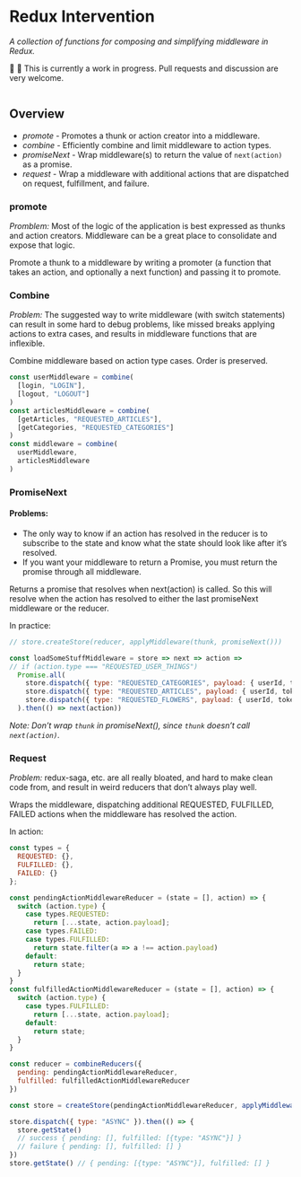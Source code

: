 
# Redux Intervention
_A collection of functions for composing and simplifying middleware in Redux._

:construction: :construction: This is currently a work in progress. Pull requests and discussion are very welcome.

```bash
```

## Overview

* *promote* - Promotes a thunk or action creator into a middleware.
* *combine* - Efficiently combine and limit middleware to action types.
* *promiseNext* - Wrap middleware(s) to return the value of `next(action)` as a promise.
* *request* - Wrap a middleware with additional actions that are dispatched on request, fulfillment, and failure.

### promote

*Promblem:* Most of the logic of the application is best expressed as thunks and action creators. Middleware can be a great place to consolidate and expose that logic.

Promote a thunk to a middleware by writing a promoter (a function that takes an action, and optionally a next function) and passing it to promote.


### Combine

*Problem:* The suggested way to write middleware (with switch statements) can result in some hard to debug problems, like missed breaks applying actions to extra cases, and results in middleware functions that are inflexible.

Combine middleware based on action type cases. Order is preserved.


```js
const userMiddleware = combine(
  [login, "LOGIN"],
  [logout, "LOGOUT"]
)
const articlesMiddleware = combine(
  [getArticles, "REQUESTED_ARTICLES"],
  [getCategories, "REQUESTED_CATEGORIES"]
)
const middleware = combine(
  userMiddleware,
  articlesMiddleware
)
```


### PromiseNext

#### Problems:

- The only way to know if an action has resolved in the reducer is to subscribe to the state and know what the state should look like after it’s resolved.
- If you want your middleware to return a Promise, you must return the promise through all middleware.

Returns a promise that resolves when next(action) is called. So this will resolve when the action has resolved to either the last promiseNext middleware or the reducer.

In practice:

```js
// store.createStore(reducer, applyMiddleware(thunk, promiseNext()))

const loadSomeStuffMiddleware = store => next => action =>
// if (action.type === "REQUESTED_USER_THINGS")
  Promise.all(
    store.dispatch({ type: "REQUESTED_CATEGORIES", payload: { userId, token }}),
    store.dispatch({ type: "REQUESTED_ARTICLES", payload: { userId, token }}),
    store.dispatch({ type: "REQUESTED_FLOWERS", payload: { userId, token }})
  ).then(() => next(action))
```
    
    

_*Note:* Don’t wrap `thunk` in promiseNext(), since `thunk` doesn’t call `next(action)`._

### Request

*Problem:* redux-saga, etc. are all really bloated, and hard to make clean code from, and result in weird reducers that don’t always play well.

Wraps the middleware, dispatching additional REQUESTED, FULFILLED, FAILED actions when the middleware has resolved the action.

In action:

```js
const types = {
  REQUESTED: {},
  FULFILLED: {},
  FAILED: {}
};

const pendingActionMiddlewareReducer = (state = [], action) => {
  switch (action.type) {
    case types.REQUESTED:
      return [...state, action.payload];
    case types.FAILED:
    case types.FULFILLED:
      return state.filter(a => a !== action.payload)
    default:
      return state;
  }
}
const fulfilledActionMiddlewareReducer = (state = [], action) => {
  switch (action.type) {
    case types.FULFILLED:
      return [...state, action.payload];
    default:
      return state;
  }
}

const reducer = combineReducers({
  pending: pendingActionMiddlewareReducer,
  fulfilled: fulfilledActionMiddlewareReducer
})

const store = createStore(pendingActionMiddlewareReducer, applyMiddleware(request(middleware)))

store.dispatch({ type: "ASYNC" }).then(() => {
  store.getState()
  // success { pending: [], fulfilled: [{type: "ASYNC"}] }
  // failure { pending: [], fulfilled: [] }
})
store.getState() // { pending: [{type: "ASYNC"}], fulfilled: [] }
```